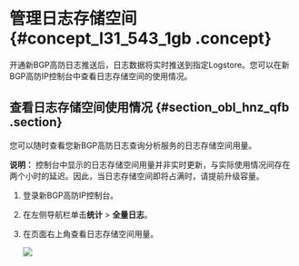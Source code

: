 # 管理日志存储空间 {#concept_l31_543_1gb .concept}

开通新BGP高防日志推送后，日志数据将实时推送到指定Logstore。您可以在新BGP高防IP控制台中查看日志存储空间的使用情况。

## 查看日志存储空间使用情况 {#section_obl_hnz_qfb .section}

您可以随时查看您新BGP高防日志查询分析服务的日志存储空间用量。

**说明：** 控制台中显示的日志存储空间用量并非实时更新，与实际使用情况间存在两个小时的延迟。因此，当日志存储空间即将占满时，请提前升级容量。

1.  登录新BGP高防IP控制台。
2.  在左侧导航栏单击**统计** \> **全量日志**。
3.  在页面右上角查看日志存储空间用量。

    ![](http://static-aliyun-doc.oss-cn-hangzhou.aliyuncs.com/assets/img/77349/156211879833774_zh-CN.png)


